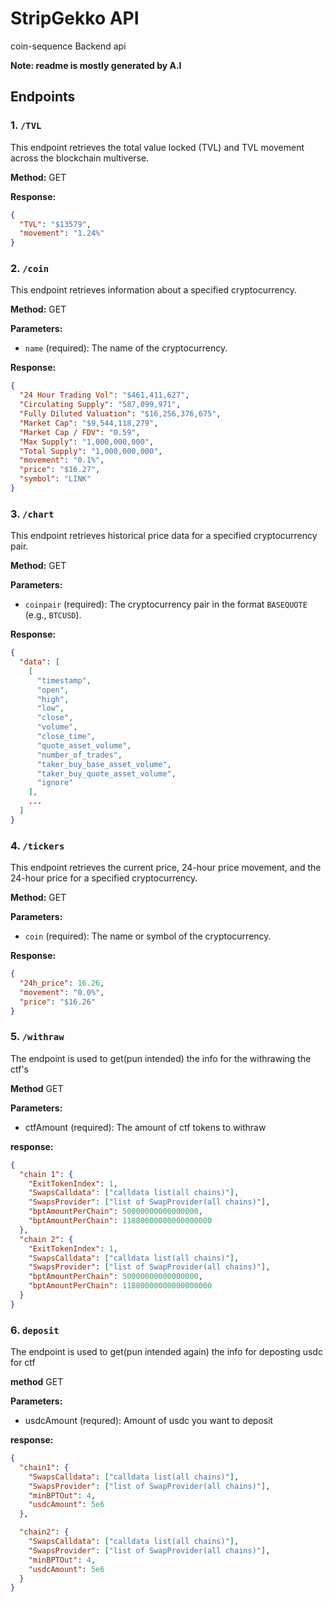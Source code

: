 # StripGekko API

coin-sequence Backend api

**Note: readme is mostly generated by A.I**

## Endpoints

### 1. `/TVL`

This endpoint retrieves the total value locked (TVL) and TVL movement across the blockchain multiverse.

**Method:** GET

**Response:**

```json
{
  "TVL": "$13579",
  "movement": "1.24%"
}
```

### 2. `/coin`

This endpoint retrieves information about a specified cryptocurrency.

**Method:** GET

**Parameters:**

- `name` (required): The name of the cryptocurrency.

**Response:**

```json
{
  "24 Hour Trading Vol": "$461,411,627",
  "Circulating Supply": "587,099,971",
  "Fully Diluted Valuation": "$16,256,376,675",
  "Market Cap": "$9,544,118,279",
  "Market Cap / FDV": "0.59",
  "Max Supply": "1,000,000,000",
  "Total Supply": "1,000,000,000",
  "movement": "0.1%",
  "price": "$16.27",
  "symbol": "LINK"
}
```

### 3. `/chart`

This endpoint retrieves historical price data for a specified cryptocurrency pair.

**Method:** GET

**Parameters:**

- `coinpair` (required): The cryptocurrency pair in the format `BASEQUOTE` (e.g., `BTCUSD`).

**Response:**

```json
{
  "data": [
    [
      "timestamp",
      "open",
      "high",
      "low",
      "close",
      "volume",
      "close_time",
      "quote_asset_volume",
      "number_of_trades",
      "taker_buy_base_asset_volume",
      "taker_buy_quote_asset_volume",
      "ignore"
    ],
    ...
  ]
}
```

### 4. `/tickers`

This endpoint retrieves the current price, 24-hour price movement, and the 24-hour price for a specified cryptocurrency.

**Method:** GET

**Parameters:**

- `coin` (required): The name or symbol of the cryptocurrency.

**Response:**

```json
{
  "24h_price": 16.26,
  "movement": "0.0%",
  "price": "$16.26"
}
```

### 5. `/withraw`

The endpoint is used to get(pun intended) the info for the withrawing the ctf's

**Method** GET

**Parameters:**

- ctfAmount (required): The amount of ctf tokens to withraw

**response:**

```json
{
  "chain 1": {
    "ExitTokenIndex": 1,
    "SwapsCalldata": ["calldata list(all chains)"],
    "SwapsProvider": ["list of SwapProvider(all chains)"],
    "bptAmountPerChain": 50000000000000000,
    "bptAmountPerChain": 11880000000000000000
  },
  "chain 2": {
    "ExitTokenIndex": 1,
    "SwapsCalldata": ["calldata list(all chains)"],
    "SwapsProvider": ["list of SwapProvider(all chains)"],
    "bptAmountPerChain": 50000000000000000,
    "bptAmountPerChain": 11880000000000000000
  }
}
```

### 6. `deposit`

The endpoint is used to get(pun intended again) the info for deposting usdc for ctf

**method** GET

**Parameters:**

- usdcAmount (requred): Amount of usdc you want to deposit

**response:**

```json
{
  "chain1": {
    "SwapsCalldata": ["calldata list(all chains)"],
    "SwapsProvider": ["list of SwapProvider(all chains)"],
    "minBPTOut": 4,
    "usdcAmount": 5e6
  },

  "chain2": {
    "SwapsCalldata": ["calldata list(all chains)"],
    "SwapsProvider": ["list of SwapProvider(all chains)"],
    "minBPTOut": 4,
    "usdcAmount": 5e6
  }
}
```


